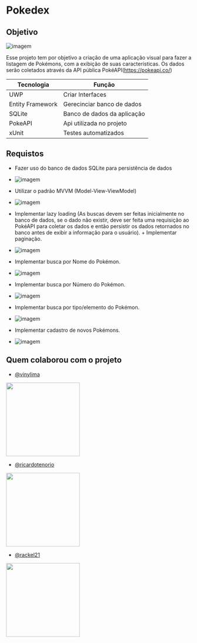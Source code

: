 # Pokedex

## Objetivo
![imagem](https://upww.screenrec.com/images/f_WqTKEastA2QkYSXd1DHzMZjxrpnNLGgm.png)

Esse projeto tem por objetivo a criação de uma aplicação visual para fazer a listagem de Pokémons, com
a exibição de suas características. Os dados serão coletados através da API pública PokéAPI(https://pokeapi.co/)

| Tecnologia      | Função |
| ----------- | ----------- |
| UWP      | Criar Interfaces |
| Entity Framework      | Gerecinciar banco de dados |
| SQLite      | Banco de dados da aplicação |
| PokeAPI      | Api utilizada no projeto |
| xUnit    | Testes automatizados |

## Requistos
- Fazer uso do banco de dados SQLite para persistência de dados
- ![imagem](https://upww.screenrec.com/images/f_QOefuBIczMvsCxTA6EqyHl0a8Y1XkL7W.png)

- Utilizar o padrão MVVM (Model-View-ViewModel)
- ![imagem](https://upww.screenrec.com/images/f_nIEwJWM4ti7U6qSGgLmDOd9uACVNy5KP.png)

- Implementar lazy loading (As buscas devem ser feitas inicialmente no banco de dados, se o dado não existir, deve ser feita uma requisição ao PokéAPI para coletar os dados e então persistir os dados retornados no banco antes de exibir a informação para o usuário). + Implementar paginação.
- ![imagem](https://upww.screenrec.com/images/f_Unz6lQwKX18YWZ3Db7HxgLvNrVEdTpjF.png)

- Implementar busca por Nome do Pokémon.
- ![imagem](https://upww.screenrec.com/images/f_iUkdJHIyn8X9bht2fTD0OmFaQVGBPRAr.png)

- Implementar busca por Número do Pokémon.
- ![imagem](https://upww.screenrec.com/images/f_gqBJTs0Vw1u9Ec6DpkrHMeoS2t3ALlzx.png)

- Implementar busca por tipo/elemento do Pokémon.
- ![imagem](https://upww.screenrec.com/images/f_sEqD1OTufBLKzGnwHI9AWNbx5yrjSUR7.png)

- Implementar cadastro de novos Pokémons.
- ![imagem](https://upww.screenrec.com/images/f_zKNJ6itVxE73PLmTc1vWpF2A9qCwfsGy.png)

## Quem colaborou com o projeto


- [@vinylima](https://github.com/viny-lima)

<img src="https://avatars.githubusercontent.com/u/82112071?v=4" width=200px height=200px>


- [@ricardotenorio](https://github.com/ricardotenorio)

<img src="https://avatars.githubusercontent.com/u/26755330?v=4" width=200px height=200px>


- [@rackel21](https://github.com/rackel-21)

<img src="https://avatars.githubusercontent.com/u/90733097?v=4" width=200px height=200px>

